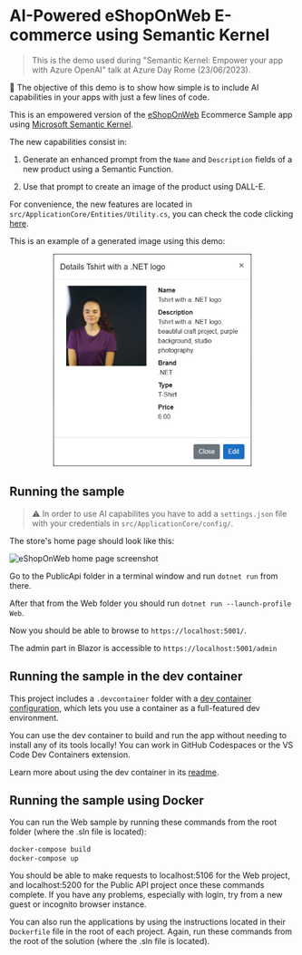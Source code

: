 # AI-Powered eShopOnWeb E-commerce using Semantic Kernel
> This is the demo used during "Semantic Kernel: Empower your app with Azure OpenAI" talk at Azure Day Rome (23/06/2023).

🎯 The objective of this demo is to show how simple is to include AI capabilities in your apps with just a few lines of code.

This is an empowered version of the [eShopOnWeb](https://github.com/dotnet-architecture/eShopOnWeb) Ecommerce Sample app using [Microsoft Semantic Kernel](https://github.com/microsoft/semantic-kernel).

The new capabilities consist in:

1. Generate an enhanced prompt from the `Name` and `Description` fields of a new product using a Semantic Function.

2. Use that prompt to create an image of the product using DALL-E.

For convenience, the new features are located in  `src/ApplicationCore/Entities/Utility.cs`, you can check the code clicking [here](https://github.com/alexcalabrese/semantic-kernel-ecom/blob/main/src/ApplicationCore/Entities/Utility.cs#L8).


This is an example of a generated image using this demo:

<div align="center">
      <img
        src="images/generated_image_product.png"
        width="350"
      />
</div>

## Running the sample

> ⚠️ In order to use AI capabilites you have to add a `settings.json` file with your credentials in `src/ApplicationCore/config/`.

The store's home page should look like this:

![eShopOnWeb home page screenshot](https://user-images.githubusercontent.com/782127/88414268-92d83a00-cdaa-11ea-9b4c-db67d95be039.png)

Go to the PublicApi folder in a terminal window and run `dotnet run` from there. 

After that from the Web folder you should run `dotnet run --launch-profile Web`. 

Now you should be able to browse to `https://localhost:5001/`.

The admin part in Blazor is accessible to `https://localhost:5001/admin`

## Running the sample in the dev container

This project includes a `.devcontainer` folder with a [dev container configuration](https://containers.dev/), which lets you use a container as a full-featured dev environment.

You can use the dev container to build and run the app without needing to install any of its tools locally! You can work in GitHub Codespaces or the VS Code Dev Containers extension.

Learn more about using the dev container in its [readme](/.devcontainer/devcontainerreadme.md).

## Running the sample using Docker

You can run the Web sample by running these commands from the root folder (where the .sln file is located):

```
docker-compose build
docker-compose up
```

You should be able to make requests to localhost:5106 for the Web project, and localhost:5200 for the Public API project once these commands complete. If you have any problems, especially with login, try from a new guest or incognito browser instance.

You can also run the applications by using the instructions located in their `Dockerfile` file in the root of each project. Again, run these commands from the root of the solution (where the .sln file is located).
